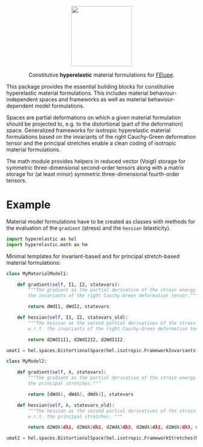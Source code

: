 <p align="center">
  <a href="https://github.com/adtzlr/hyperelastic"><img src="https://github.com/adtzlr/hyperelastic/assets/5793153/499f3f9a-6e1d-4b37-877f-bf8d519e4fe6" height="160px"/></a>
  <p align="center">Constitutive <b>hyperelastic</b> material formulations for <a href="https://github.com/adtzlr/felupe">FElupe</a>.</p>
</p>

This package provides the essential building blocks for constitutive hyperelastic material formulations. This includes material behaviour-independent spaces and frameworks as well as material behaviour-dependent model formulations.

Spaces are partial deformations on which a given material formulation should be projected to, e.g. to the distortional (part of the deformation) space. Generalized frameworks for isotropic hyperelastic material formulations based on the invariants of the right Cauchy-Green deformation tensor and the principal stretches enable a clean coding of isotropic material formulations.

The math module provides helpers in reduced vector (Voigt) storage for symmetric three-dimensional second-order tensors along with a matrix storage for (at least minor) symmetric three-dimensional fourth-order tensors.

# Example
Material model formulations have to be created as classes with methods for the evaluation of the `gradient` (stress) and the `hessian` (elasticity).

```python
import hyperelastic as hel
import hyperelastic.math as hm
```

Minimal templates for invariant-based and for principal stretch-based material formulations:

```python
class MyMaterialModel1:

    def gradient(self, I1, I2, statevars):
        """The gradient as the partial derivative of the strain energy function w.r.t.
        the invariants of the right Cauchy-Green deformation tensor."""

        return dWdI1, dWdI2, statevars

    def hessian(self, I1, I2, statevars_old):
        """The hessian as the second partial derivatives of the strain energy function 
        w.r.t. the invariants of the right Cauchy-Green deformation tensor. """

        return d2WdI1I1, d2WdI2I2, d2WdI1I2

umat1 = hel.spaces.DistortionalSpace(hel.isotropic.FrameworkInvariants(MyModel1()))
```

```python
class MyModel2:

    def gradient(self, λ, statevars):
        """The gradient as the partial derivative of the strain energy function w.r.t.
        the principal stretches."""

        return [dWdλ1, dWdλ2, dWdλ3], statevars

    def hessian(self, λ, statevars_old):
        """The hessian as the second partial derivatives of the strain energy function
        w.r.t. the principal stretches. """

        return d2Wdλ1dλ1, d2Wdλ2dλ2, d2Wdλ3dλ3, d2Wdλ1dλ2, d2Wdλ2dλ3, d2Wdλ1dλ3

umat2 = hel.spaces.DistortionalSpace(hel.isotropic.FrameworkStretches(MyModel2()))
```
